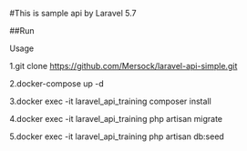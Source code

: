 #This is sample api by Laravel 5.7

##Run

Usage

1.git clone https://github.com/Mersock/laravel-api-simple.git

2.docker-compose up -d

3.docker exec -it laravel_api_training composer install

4.docker exec -it laravel_api_training php artisan migrate

5.docker exec -it laravel_api_training php artisan db:seed

